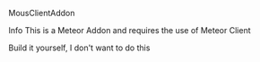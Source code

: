 MousClientAddon

Info
This is a Meteor Addon and requires the use of Meteor Client



Build it yourself, I don't want to do this
